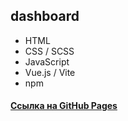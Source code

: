 ## dashboard


* HTML
* CSS / SCSS 
* JavaScript 
* Vue.js / Vite
* npm


#### [Ссылка на GitHub Pages](https://andreyluka.github.io/dashboard/dist/)
